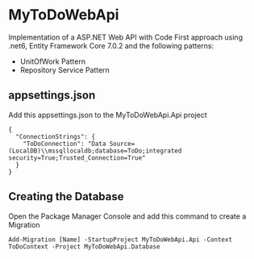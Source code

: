 # MyToDoWebApi

Implementation of a ASP.NET Web API with Code First approach using .net6, Entity Framework Core 7.0.2 and the following patterns:
- UnitOfWork Pattern
- Repository Service Pattern
## appsettings.json

Add this appsettings.json to the MyToDoWebApi.Api project

```
{
  "ConnectionStrings": {
    "ToDoConnection": "Data Source=(LocalDB)\\mssqllocaldb;database=ToDo;integrated security=True;Trusted_Connection=True"
  }
}
```

## Creating the Database
Open the Package Manager Console and add this command to create a Migration

```
Add-Migration [Name] -StartupProject MyToDoWebApi.Api -Context ToDoContext -Project MyToDoWebApi.Database
```

